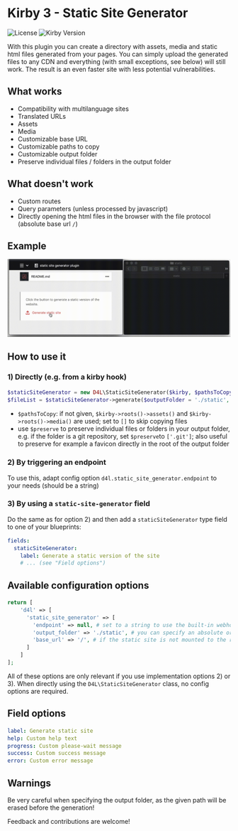 # Kirby 3 - Static Site Generator

![License](https://img.shields.io/github/license/mashape/apistatus.svg) ![Kirby Version](https://img.shields.io/badge/Kirby-3%2B-black.svg)

With this plugin you can create a directory with assets, media and static html files generated from your pages. You can simply upload the generated files to any CDN and everything (with small exceptions, see below) will still work. The result is an even faster site with less potential vulnerabilities.

## What works
- Compatibility with multilanguage sites
- Translated URLs
- Assets
- Media
- Customizable base URL
- Customizable paths to copy
- Customizable output folder
- Preserve individual files / folders in the output folder

## What doesn't work
- Custom routes
- Query parameters (unless processed by javascript)
- Directly opening the html files in the browser with the file protocol (absolute base url `/`)

## Example
![static site generator field example](example.gif)

## How to use it

### 1) Directly (e.g. from a kirby hook)

```php
$staticSiteGenerator = new D4L\StaticSiteGenerator($kirby, $pathsToCopy = null);
$fileList = $staticSiteGenerator->generate($outputFolder = './static', $baseUrl = '/', $preserve = []);
```
- `$pathsToCopy`: if not given, `$kirby->roots()->assets()` and `$kirby->roots()->media()` are used; set to `[]` to skip copying files
- use `$preserve` to preserve individual files or folders in your output folder, e.g. if the folder is a git repository, set `$preserve`to `['.git']`; also useful to preserve for example a favicon directly in the root of the output folder

### 2) By triggering an endpoint
To use this, adapt config option `d4l.static_site_generator.endpoint` to your needs (should be a string)

### 3) By using a `static-site-generator` field
Do the same as for option 2) and then add a `staticSiteGenerator` type field to one of your blueprints:
```yaml
fields:
  staticSiteGenerator:
    label: Generate a static version of the site
    # ... (see "Field options")
```

## Available configuration options

```php
return [
    'd4l' => [
      'static_site_generator' => [
        'endpoint' => null, # set to a string to use the built-in webhook, e.g. when using the blueprint field
        'output_folder' => './static', # you can specify an absolute or relative path
        'base_url' => '/', # if the static site is not mounted to the root folder of your domain, change accordingly here
      ]
    ]
];
```
All of these options are only relevant if you use implementation options 2) or 3).
When directly using the `D4L\StaticSiteGenerator` class, no config options are required.

## Field options

```yaml
label: Generate static site
help: Custom help text
progress: Custom please-wait message
success: Custom success message
error: Custom error message
```

## Warnings
Be very careful when specifying the output folder, as the given path will be erased before the generation!

Feedback and contributions are welcome!
